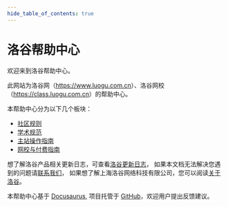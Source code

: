```yaml
---
hide_table_of_contents: true
---
```


# 洛谷帮助中心

欢迎来到洛谷帮助中心。

此网站为洛谷网（<https://www.luogu.com.cn>）、洛谷网校（<https://class.luogu.com.cn>）的帮助中心。

本帮助中心分为以下几个板块：

- [社区规则](/rules/community)
- [学术规范](/rules/academic)
- [主站操作指南](/manual/luogu)
- [网校与付费指南](/manual/class)

想了解洛谷产品相关更新日志，可查看[洛谷更新日志](/release-note)，
如果本文档无法解决您遇到的问题请[联系我们](/contact-us)，
如果想了解上海洛谷网络科技有限公司，您可以阅读[关于洛谷](/about-us)。

本帮助中心基于 [Docusaurus](https://docusaurus.io/), 项目托管于 [GitHub](https://github.com/luogu-dev/docs)，欢迎用户提出反馈建议。
